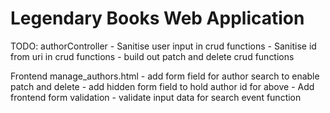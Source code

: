 # Legendary Books Web Application

TODO:
authorController
    - Sanitise user input in crud functions
    - Sanitise id from uri in crud functions
    - build out patch and delete crud functions

Frontend
manage_authors.html
    - add form field for author search to enable patch and delete
    - add hidden form field to hold author id for above
    - Add frontend form validation
    - validate input data for search event function